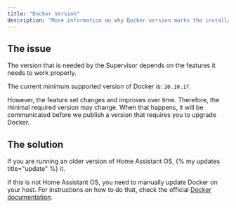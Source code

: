 ```yaml
---
title: "Docker Version"
description: "More information on why Docker version marks the installation as unsupported."
---
```


## The issue

The version that is needed by the Supervisor depends on the features it needs
to work properly.

The current minimum supported version of Docker is: `20.10.17`.

However, the feature set changes and improves over time. Therefore, the minimal
required version may change. When that happens, it will be communicated
before we publish a version that requires you to upgrade Docker.

## The solution

If you are running an older version of Home Assistant OS, 
{% my updates title="update" %} it.

If this is not Home Assistant OS, you need to manually update Docker on your
host. For instructions on how to do that, check the official
[Docker documentation](https://docs.docker.com/engine/install/debian/).
